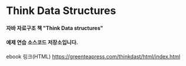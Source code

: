 # Think Data Structures
#### 자바 자료구조 책 "Think Data structures"
#### 예제 연습 소스코드 저장소입니다.
ebook 링크(HTML)
https://greenteapress.com/thinkdast/html/index.html